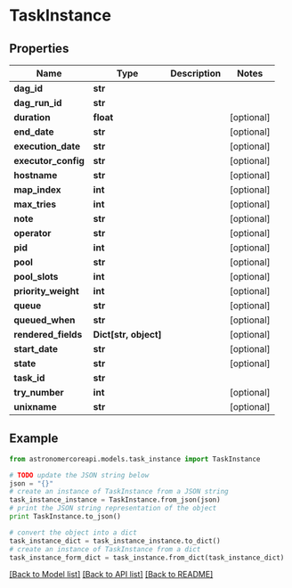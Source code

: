 # TaskInstance


## Properties
Name | Type | Description | Notes
------------ | ------------- | ------------- | -------------
**dag_id** | **str** |  | 
**dag_run_id** | **str** |  | 
**duration** | **float** |  | [optional] 
**end_date** | **str** |  | [optional] 
**execution_date** | **str** |  | [optional] 
**executor_config** | **str** |  | [optional] 
**hostname** | **str** |  | [optional] 
**map_index** | **int** |  | [optional] 
**max_tries** | **int** |  | [optional] 
**note** | **str** |  | [optional] 
**operator** | **str** |  | [optional] 
**pid** | **int** |  | [optional] 
**pool** | **str** |  | [optional] 
**pool_slots** | **int** |  | [optional] 
**priority_weight** | **int** |  | [optional] 
**queue** | **str** |  | [optional] 
**queued_when** | **str** |  | [optional] 
**rendered_fields** | **Dict[str, object]** |  | [optional] 
**start_date** | **str** |  | [optional] 
**state** | **str** |  | [optional] 
**task_id** | **str** |  | 
**try_number** | **int** |  | [optional] 
**unixname** | **str** |  | [optional] 

## Example

```python
from astronomercoreapi.models.task_instance import TaskInstance

# TODO update the JSON string below
json = "{}"
# create an instance of TaskInstance from a JSON string
task_instance_instance = TaskInstance.from_json(json)
# print the JSON string representation of the object
print TaskInstance.to_json()

# convert the object into a dict
task_instance_dict = task_instance_instance.to_dict()
# create an instance of TaskInstance from a dict
task_instance_form_dict = task_instance.from_dict(task_instance_dict)
```
[[Back to Model list]](../README.md#documentation-for-models) [[Back to API list]](../README.md#documentation-for-api-endpoints) [[Back to README]](../README.md)


